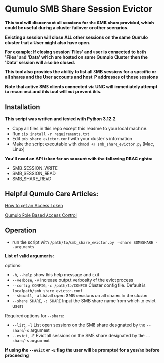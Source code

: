 # Qumulo SMB Share Session Evictor

**This tool will disconnect all sessions for the SMB share provided, which could be useful during a cluster**
**failover or other scenarios.** 

**Evicting a session will close ALL other sessions on the same Qumulo cluster that a User might also have open.**

**For example: If closing session 'Files' and user is connected to both 'Files' and 'Data' which are hosted on same Qumulo Cluster**
**then the 'Data' session will also be closed.**

**This tool also provides the ability to list all SMB sessions for a specific or all shares and the User accounts and host IP addresses of those sessions**

**Note that active SMB clients connected via UNC will immediately attempt to reconnect and this tool will not prevent this.**

## Installation

**This script was written and tested with Python 3.12.2**

- Copy all files in this repo except this readme to your local machine.
- Run `pip install -r requirements.txt`
- Edit `smb_share_evictor.conf` with your cluster's information
- Make the script executable with `chmod +x smb_share_evictor.py` (Mac, Linux)

**You'll need an API token for an account with the following RBAC rights:**

- SMB_SESSION_WRITE
- SMB_SESSION_READ
- SMB_SHARE_READ

## Helpful Qumulo Care Articles:

[How to get an Access Token](https://docs.qumulo.com/azure-administrator-guide/connecting-to-external-services/creating-using-access-tokens-to-authenticate-external-services-qumulo-core.html) 

[Qumulo Role Based Access Control](https://care.qumulo.com/hc/en-us/articles/360036591633-Role-Based-Access-Control-RBAC-with-Qumulo-Core#managing-roles-by-using-the-web-ui-0-7)

## Operation

- run the script with `/path/to/smb_share_evictor.py --share SOMESHARE --arguments`

**List of valid arguments:**

options:
  - `-h`, `--help`            show this help message and exit
  - `--verbose`, `-v`         increase output verbosity of the evict process 
  - `--config CONFIG`, `-c /path/to/CONFIG` Cluster config file. Default is `localpath/smb_share_evictor.conf`
  - `--showall`, `-a`        List all open SMB sessions on all shares in the cluster
  - `--share SHARE`, `-s SHARE`  Input the SMB share name from which to evict users

  Required options for `--share`:
  * `--list`, `-l`            List open sessions on the SMB share designated by the `--share`/`-s` argument
  * `--evict`, `-E`           Evict all sessions on the SMB share designated by the `--share`/`-s` argument

**If using the `--evict` or `-E` flag the user will be prompted for a yes/no before proceeding**